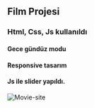 
<h2> Film Projesi </h2>

<h3> Html, Css, Js kullanıldı </h3>

<h4> Gece gündüz modu </h4>
  <h4>   Responsive tasarım </h4>
  <h4>   Js ile slider yapıldı. </h4>

     




![Movie-site](https://github.com/user-attachments/assets/8a9477cf-f2cb-4a38-8423-e5c66facc4dd)
